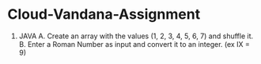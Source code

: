 # Cloud-Vandana-Assignment
1. JAVA  A. Create an array with the values (1, 2, 3, 4, 5, 6, 7) and shuffle it.  B. Enter a Roman Number as input and convert it to an integer. (ex IX = 9)  
